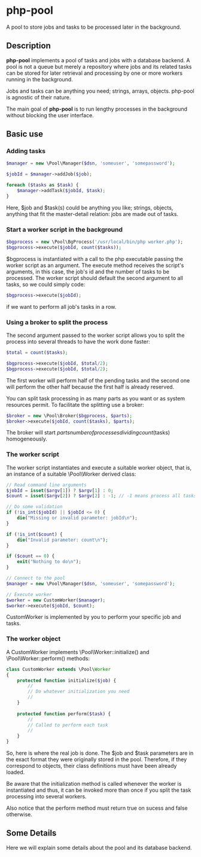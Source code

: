 # php-pool
A pool to store jobs and tasks to be processed later in the background.

## Description

**php-pool** implements a pool of tasks and jobs with a database backend. A pool is not a queue but merely a repository where jobs and its related tasks can be stored for later retrieval and processing by one or more workers running in the background.

Jobs and tasks can be anything you need; strings, arrays, objects. php-pool is agnostic of their nature.

The main goal of **php-pool** is to run lengthy processes in the background without blocking the user interface.

## Basic use

### Adding tasks

```php
$manager = new \Pool\Manager($dsn, 'someuser', 'somepassword');

$jobId = $manager->addJob($job);

foreach ($tasks as $task) {
	$manager->addTask($jobId, $task);
}
```

Here, $job and $task(s) could be anything you like; strings, objects, anything that fit the master-detail relation: jobs are made out of tasks.

### Start a worker script in the background

```php
$bgprocess = new \Pool\BgProcess('/usr/local/bin/php worker.php');
$bgprocess->execute($jobId, count($tasks));
```

$bgprocess is instantiated with a call to the php executable passing the worker script as an argument. The execute method receives the script's arguments, in this case, the job's id and the number of tasks to be processed. The worker script should default the second argument to all tasks, so we could simply code:

```php
$bgprocess->execute($jobId);
```

if we want to perform all job's tasks in a row.

### Using a broker to split the process

The second argument passed to the worker script allows you to split the process into several threads to have the work done faster:

```php
$total = count($tasks);

$bgprocess->execute($jobId, $total/2);
$bgprocess->execute($jobId, $total/2);
````

The first worker will perform half of the pending tasks and the second one will perform the other half because the first half is already reserved.

You can split task processing in as many parts as you want or as system resources permit. To facilitate the splitting use a broker:

```php
$broker = new \Pool\Broker($bgprocess, $parts);
$broker->execute($jobId, count($tasks), $parts);
```

The broker will start $parts number of processes dividing count($tasks) homogeneously.

### The worker script

The worker script instantiates and execute a suitable worker object, that is, an instance of a suitable \Pool\Worker derived class:

```php
// Read command line arguments
$jobId = isset($argv[1]) ? $argv[1] : 0;
$count = isset($argv[2]) ? $argv[2] : -1; // -1 means process all tasks

// Do some validation
if (!is_int($jobId) || $jobId <= 0) {
	die("Missing or invalid parameter: jobId\n");
}

if (!is_int($count) {
	die("Invalid parameter: count\n");
}

if ($count == 0) {
	exit("Nothing to do\n");
}

// Connect to the pool
$manager = new \Pool\Manager($dsn, 'someuser', 'somepassword');

// Execute worker
$worker = new CustomWorker($manager);
$worker->execute($jobId, $count);
```

CustomWorker is implemented by you to perform your specific job and tasks.

### The worker object

A CustomWorker implements \Pool\Worker::initialize() and \Pool\Worker::perform() methods:

```php
class CustomWorker extends \Pool\Worker
{
	protected function initialize($job) {
		//
		// Do whatever initialization you need
		//
	}
	
	protected function perform($task) {
		//
		// Called to perform each task
		//
	}
}
```

So, here is where the real job is done. The $job and $task parameters are in the exact format they were originally stored in the pool. Therefore, if they correspond to objects, their class definitions must have been already loaded.

Be aware that the initialization method is called whenever the worker is instantiated and thus, it can be invoked more than once if you split the task processing into several workers.

Also notice that the perform method must return true on sucess and false otherwise.

## Some Details

Here we will explain some details about the pool and its database backend.
